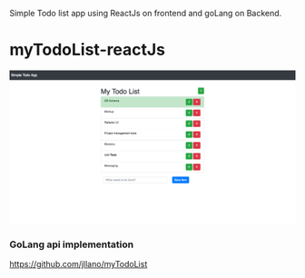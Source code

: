 Simple Todo list app using ReactJs on frontend and goLang on Backend.

# myTodoList-reactJs

![Screenshot of the App](https://github.com/jllano/myTodoList-reactJs/blob/master/AppScreenShot.png)


### GoLang api implementation

https://github.com/jllano/myTodoList

